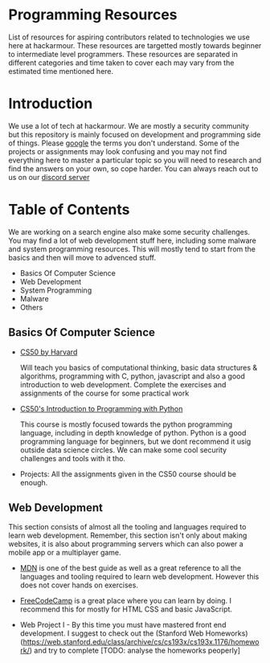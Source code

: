 # Programming Resources
List of resources for aspiring contributors related to technologies we use here at hackarmour. These resources are targetted mostly towards beginner to intermediate level programmers. These resources are separated in different categories and time taken to cover each may vary from the estimated time mentioned here.

# Introduction
We use a lot of tech at hackarmour. We are mostly a security community but this repository is mainly focused on development and programming side of things. Please [google](https://www.google.com) the terms you don't understand. Some of the projects or assignments may look confusing and you may not find everything here to master a particular topic so you will need to research and find the answers on your own, so cope harder. You can always reach out to us on our [discord server](https://discord.gg/ePAVq2frFB)

# Table of Contents
We are working on a search engine also make some security challenges. You may find a lot of web development stuff here, including some malware and system programming resources. This will mostly tend to start from the basics and then will move to advenced stuff.
- Basics Of Computer Science
- Web Development
- System Programming
- Malware
- Others

## Basics Of Computer Science
- [CS50 by Harvard](https://www.edx.org/course/introduction-computer-science-harvardx-cs50x)
  
  Will teach you basics of computational thinking, basic data structures & algorithms, programming with C, python, javascript and also a good introduction to web development. Complete the exercises and assignments of the course for some practical work
  
- [CS50's Introduction to Programming with Python](https://www.edx.org/course/cs50s-introduction-to-programming-with-python?utm_source=lms_catalog_service_user&utm_medium=affiliate_partner)

  This course is mostly focused towards the python programming language, including in depth knowledge of python. Python is a good programming language for beginners, but we dont recommend it usig outside data science circles. We can make some cool security challenges and tools with it tho.
  
- Projects: All the assignments given in the CS50 course should be enough.

## Web Development
This section consists of almost all the tooling and languages required to learn web development. Remember, this section isn't only about making websites, it is also about programming servers which can also power a mobile app or a multiplayer game.

- [MDN](https://developer.mozilla.org/en-US/docs/Learn) is one of the best guide as well as a great reference to all the languages and tooling required to learn web development. However this does not cover hands on exercises.

- [FreeCodeCamp](https://freecodecamp.org) is a great place where you can learn by doing. I recommend this for mostly for HTML CSS and basic JavaScript.

- Web Project I - By this time you must have mastered front end development. I suggest to check out the (Stanford Web Homeworks)(https://web.stanford.edu/class/archive/cs/cs193x/cs193x.1176/homework/) and try to complete [TODO: analyse the homeworks peoperly]


